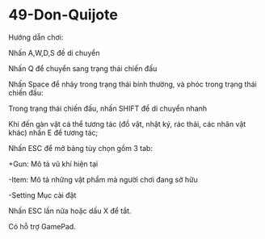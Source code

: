 # 49-Don-Quijote
Hướng dẫn chơi:

Nhấn A,W,D,S đề di chuyển

Nhấn Q để chuyển sang trạng thái chiến đấu

Nhấn Space để nhảy trong trạng thái bính thường, và phóc trong trạng thái chiến đấu:

Trong trạng thái chiến đấu, nhấn SHIFT để di chuyển nhanh

Khi đến gàn vật cá thể tương tác (đồ vật, nhật ký, rác thải, các nhân vật khác) nhấn E để tương tác;

Nhấn ESC để mở bảng tùy chọn gồm 3 tab:

+Gun: Mô tả vũ khí hiện tại

-Item: Mô tả những vật phẩm mà người chơi đang sở hữu

-Setting Mục cài đặt

Nhấn ESC lần nữa  hoặc dấu X để tắt.


Có hỗ trợ GamePad.
